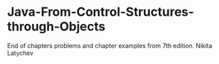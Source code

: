 # Java-From-Control-Structures-through-Objects
End of chapters problems and chapter examples from 7th edition.
Nikita Latychev
